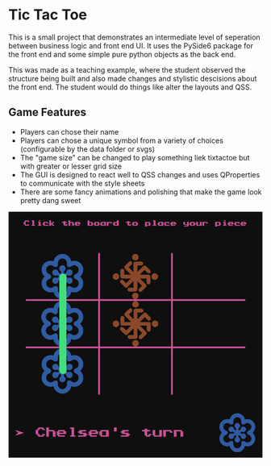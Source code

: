 # Tic Tac Toe

This is a small project that demonstrates an intermediate level of seperation between business logic and front
end UI. It uses the PySide6 package for the front end and some simple pure python objects as the back end.

This was made as a teaching example, where the student observed the structure being built and also made changes
and stylistic descisions about the front end. The student would do things like alter the layouts and QSS.

## Game Features

- Players can chose their name
- Players can chose a unique symbol from a variety of choices (configurable by the data folder or svgs)
- The "game size" can be changed to play something liek tixtactoe but with greater or lesser grid size
- The GUI is designed to react well to QSS changes and uses QProperties to communicate with the style sheets
- There are some fancy animations and polishing that make the game look pretty dang sweet


<p align="center">
  <img src="game.png">
</p>
